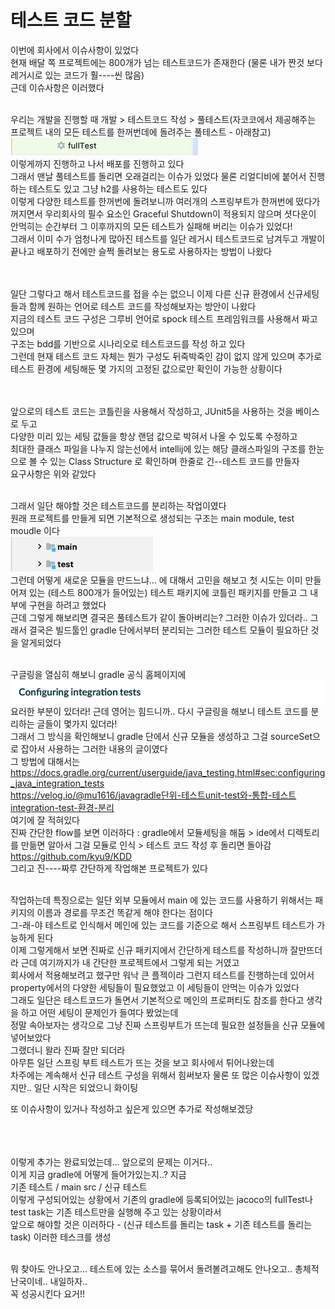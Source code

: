 # 테스트 코드 분할
이번에 회사에서 이슈사항이 있었다 <br>
현재 배달 쪽 프로젝트에는 800개가 넘는 테스트코드가 존재한다 (물론 내가 짠것 보다 레거시로 있는 코드가 훨----씬 많음) <br>
근데 이슈사항은 이러했다 <br>
<br>

우리는 개발을 진행할 때 개발 > 테스트코드 작성 > 풀테스트(자코코에서 제공해주는 프로젝트 내의 모든 테스트를 한꺼번데에 돌려주는 풀테스트 - 아래참고) <br> 
![img.png](img/img.png) <br>
이렇게까지 진행하고 나서 배포를 진행하고 있다 <br>
그래서 맨날 풀테스트를 돌리면 오래걸리는 이슈가 있었다 물론 리얼디비에 붙어서 진행하는 테스트도 있고 그냥 h2를 사용하는 테스트도 있다 <br>
이렇게 다양한 테스트를 한꺼번에 돌려보니까 여러개의 스프링부트가 한꺼번에 떴다가 꺼지면서 우리회사의 필수 요소인 Graceful Shutdown이 적용되지 않으며 셧다운이 안먹히는 순간부터 
그 이후까지의 모든 테스트가 실패해 버리는 이슈가 있었다! <br>
그래서 이미 수가 엄청나게 많아진 테스트를 일단 레거시 테스트코드로 남겨두고 개발이 끝나고 배포하기 전에만 슬쩍 돌려보는 용도로 사용하자는 방법이 나왔다 <br>
<br><br>


일단 그렇다고 해서 테스트코드를 접을 수는 없으니 이제 다른 신규 환경에서 신규세팅들과 함께 원하는 언어로 테스트 코드를 작성해보자는 방안이 나왔다 <br>
지금의 테스트 코드 구성은 그루비 언어로 spock 테스트 프레임워크를 사용해서 짜고 있으며 <br>
구조는 bdd를 기반으로 시나리오로 테스트코드를 작성 하고 있다 <br>
그런데 현재 테스트 코드 자체는 뭔가 구성도 뒤죽박죽인 감이 없지 않게 있으며 추가로 테스트 환경에 세팅해둔 몇 가지의 고정된 값으로만 확인이 가능한 상황이다 <br>
<br><br>

앞으로의 테스트 코드는 코틀린을 사용해서 작성하고, JUnit5을 사용하는 것을 베이스로 두고 <br>
다양한 미리 있는 세팅 값들을 항상 랜덤 값으로 박혀서 나올 수 있도록 수정하고 <br>
최대한 클래스 파일을 나누지 않는선에서 intellij에 있는 해당 클래스파일의 구조를 한눈으로 볼 수 있는 Class Structure 로 확인하며 한줄로 긴--테스트 코드를 만들자 <br>
요구사항은 위와 같았다 <br>
<br>

그래서 일단 해야할 것은 테스트코드를 분리하는 작업이였다 <br>
원래 프로젝트를 만들게 되면 기본적으로 생성되는 구조는 main module, test moudle 이다 <br>
![img_1.png](img/img_1.png) <br>
그런데 어떻게 새로운 모듈을 만드느냐... 에 대해서 고민을 해보고 첫 시도는 이미 만들어져 있는 (테스트 800개가 들어있는) 테스트 패키지에 코틀린 패키지를 만들고 그 내부에 구현을 하려고 했었다 <br>
근데 그렇게 해보리면 결국은 풀테스트가 같이 돌아버리는? 그러한 이슈가 있더라.. 그래서 결국은 빌드툴인 gradle 단에서부터 분리되는 그러한 테스트 모듈이 필요하단 것을 알게되었다 <br>
<br>

구글링을 열심히 해보니 gradle 공식 홈페이지에 <br>
![img_2.png](img/img_2.png) <br>
요러한 부분이 있더라! 근데 영어는 힘드니까.. 다시 구글링을 해보니 테스트 코드를 분리하는 글들이 몇가지 있더라! <br>
그래서 그 방식을 확인해보니 gradle 단에서 신규 모듈을 생성하고 그걸 sourceSet으로 잡아서 사용하는 그러한 내용의 글이였다 <br>
그 방법에 대해서는 https://docs.gradle.org/current/userguide/java_testing.html#sec:configuring_java_integration_tests <br>
https://velog.io/@mu1616/javagradle단위-테스트unit-test와-통합-테스트integration-test-환경-분리 <br>
여기에 잘 적혀있다 <br>
진짜 간단한 flow를 보면 이러하다 : gradle에서 모듈세팅을 해둠 > ide에서 디렉토리를 만듦면 알아서 그걸 모듈로 인식 > 테스트 코드 작성 후 돌리면 돌아감 <br>
https://github.com/kyu9/KDD <br>
그리고 진----짜루 간단하게 작업해본 프로젝트가 있다 <br>
<br>

작업하는데 특징으로는 일단 외부 모듈에서 main 에 있는 코드를 사용하기 위해서는 패키지의 이름과 경로를 무조건 똑같게 해야 한다는 점이다 <br>
그-래-야 테스트로 인식해서 메인에 있는 코드를 기준으로 해서 스프링부트 테스트가 가능하게 된다 <br>
이제 그렇게해서 보면 진짜로 신규 패키지에서 간단하게 테스트를 작성하니까 잘만뜨더라 근데 여기까지가 내 간단한 프로젝트에서 그렇게 되는 거였고 <br>
회사에서 적용해보려고 했구만 워낙 큰 플젝이라 그런지 테스트를 진행하는데 있어서 property에서의 다양한 세팅들이 필요했었고 이 세팅들이 안먹는 이슈가 있었다 <br>
그래도 일단은 테스트코드가 돌면서 기본적으로 메인의 프로퍼티도 참조를 한다고 생각을 하고 어떤 세팅이 문제인가 들여다 봤었는데 <br>
정말 속아보자는 생각으로 그냥 진짜 스프링부트가 뜨는데 필요한 설정들을 신규 모듈에 넣어보았다 <br>
그랬더니 왈라 진짜 잘만 되더라 <br>
아무튼 일단 스프링 부트 테스트가 뜨는 것을 보고 회사에서 튀어나왔는데 <br>
차주에는 계속해서 신규 테스트 구성을 위해서 힘써보자 물론 또 많은 이슈사항이 있겠지만.. 일단 시작은 되었으니 화이팅 <br>

또 이슈사항이 있거나 작성하고 싶은게 있으면 추가로 작성해보겠당 <br>
<br><br><br>

이렇게 추가는 완료되었는데... 앞으로의 문제는 이거다.. <br>
이게 지금 gradle에 어떻게 들어가있는지..? 지금 <br>
기존 테스트 / main src / 신규 테스트 <br>
이렇게 구성되어있는 상황에서 기존의 gradle에 등록되어있는 jacoco의 fullTest나 test task는 기존 테스트만을 실행해 주고 있는 상황이라서 <br>
앞으로 해야할 것은 이러하다 - (신규 테스트를 돌리는 task + 기존 테스트를 돌리는 task) 이러한 테스크를 생성 <br>
<br>

뭐 찾아도 안나오고... 테스트에 있는 소스를 묶어서 돌려볼려고해도 안나오고.. 총체적 난국이네.. 내일하자..  <br>
꼭 성공시킨다 요거!! <br>
<br><br>








<br><br><br><br><br><br><br><br><br><br>